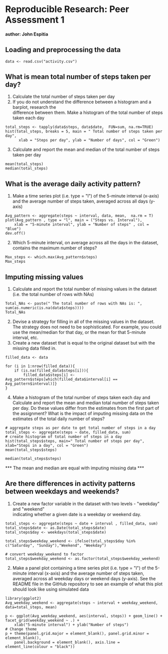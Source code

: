 
# Reproducible Research: Peer Assessment 1

#### author: John Espitia 



## Loading and preprocessing the data

```{r data}
data <- read.csv("activity.csv")
```

## What is mean total number of steps taken per day?

 1. Calculate the total number of steps taken per day
 2. If you do not understand the difference between a histogram and a barplot, research the   
    difference between them. Make a histogram of the total number of steps taken each day


```{r total_steps}
total_steps <- tapply(data$steps, data$date,  FUN=sum, na.rm=TRUE)
hist(total_steps, breaks = 5, main = " Total number of steps taken per day", 
      xlab = "Steps per day", ylab = "Number of days", col = "Green")
```

 3. Calculate and report the mean and median of the total number of steps taken per day

```{r median}
mean(total_steps)
median(total_steps)
```

## What is the average daily activity pattern?

 1. Make a time series plot (i.e. type = "l") of the 5-minute interval (x-axis) and the average      number of steps taken, averaged across all days (y-axis)

```{r Avg_pattern} 
Avg_pattern <- aggregate(steps ~ interval, data, mean,  na.rm = T)
plot(Avg_pattern , type = "l", main = ("Steps vs. Interval"), 
    xlab = "5-minute interval", ylab = "Number of steps" , col = "Blue")
dev.off()

```

 2. Which 5-minute interval, on average across all the days in the dataset, contains the maximum     number of steps?

```{r Max_steps}
Max_steps <- which.max(Avg_pattern$steps)
Max_steps
```

## Imputing missing values

 1. Calculate and report the total number of missing values in the dataset (i.e. the total number     of rows with NAs)
 
```{r Total_NAs}
Total_NAs <- paste(" The total number of rows with NAs is: ", sum(as.numeric(is.na(data$steps))))
Total_NAs
```

 2. Devise a strategy for filling in all of the missing values in the dataset. The strategy does     not need to be sophisticated. For example, you could use the mean/median for that day, or 
    the mean for that 5-minute interval, etc.
 3. Create a new dataset that is equal to the original dataset but with the missing data filled     in.
 
```{r filled_data} 
filled_data <- data

for (i in 1:nrow(filled_data)){
    if (is.na(filled_data$steps[i])){
        filled_data$steps[i] <- Avg_pattern$steps[which(filled_data$interval[i] == Avg_pattern$interval)]}
}
```

 4. Make a histogram of the total number of steps taken each day and Calculate and report the       mean and median total number of steps taken per day. Do these values differ from the 
    estimates from the first part of the assignment? What is the impact of imputing missing data     on the estimates of the total daily number of steps?
    
```{r hist_total_steps}
# aggregate steps as per date to get total number of steps in a day
total_steps <- aggregate(steps ~ date, filled_data, sum)
# create histogram of total number of steps in a day
hist(total_steps$steps, main=" Total number of steps per day", xlab="Steps in a day", col = "Green")
mean(total_steps$steps)

median(total_steps$steps)

```
 
 *** The mean and median are equal with imputing missing data ***

## Are there differences in activity patterns between weekdays and weekends? 

 1. Create a new factor variable in the dataset with two levels - "weekday" and "weekend"    
    indicating whether a given date is a weekday or weekend day.
    
```{r weekday_weekend}
total_steps <- aggregate(steps ~ date + interval , filled_data, sum)
total_steps$date <- as.Date(total_steps$date)
total_steps$day <- weekdays(total_steps$date)

total_steps$weekday_weekend <- ifelse(total_steps$day %in% c("Saturday", "Sunday"),"Weekend", "Weekday")

# convert weekday_weekend to factor
total_steps$weekday_weekend <- as.factor(total_steps$weekday_weekend)
```

 2. Make a panel plot containing a time series plot (i.e. type = "l") of the 5-minute interval      (x-axis) and the average number of steps taken, averaged across all weekday days or weekend     days (y-axis). See the README file in the GitHub repository to see an example of what this      plot should look like using simulated data

```{r plot_weekday_weekend}
library(ggplot2)
Avg_weekday_weekend <- aggregate(steps ~ interval + weekday_weekend, data=total_steps, mean)

p <- ggplot(Avg_weekday_weekend, aes(interval, steps)) + geom_line() + facet_grid(weekday_weekend ~ .) +
    xlab("5-minute interval") + ylab("Number of steps") 
# Change theme
p + theme(panel.grid.major = element_blank(), panel.grid.minor = element_blank(), 
    panel.background = element_blank(), axis.line = element_line(colour = "black")) 
```
 
